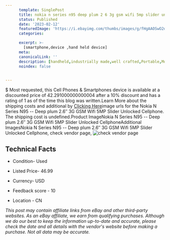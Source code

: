 ```yaml
---
      template: SinglePost
      title: nokia n series n95 deep plum 2 6 3g gsm wifi 5mp slider unlocked cellphone
      status: Published
      date: '2023-02-12'
      featuredImage: 'https://i.ebayimg.com/thumbs/images/g/fHgAAOSwO2dj52uW/s-l225.jpg'
      categories: 

      excerpt: >-
        [smartphone,device ,hand held device]
      meta:
      canonicalLink: ''
      description: [handheld,industrially made,well crafted,Portable,Mobile,Compact,Convenient,Lightweight,Maneuverable,Man-portable,Miniature,Carriable,Hand-held,Light,Holdable,Transportable,Mobile device,Pocket-sized,On-the-go,Wireless,Cordless,Compact size,Convenient size, smartphone,device ,hand held device]
      noindex: false

        
---
```

$
    Most requested, this Cell Phones & Smartphones device is available at a discounted price of 42.291000000000004 after a 10% discount and has a rating of 1 as of the time this blog was written.Learn More about the shipping costs and additional by [Clicking Here](https://www.ebay.com/itm/394458025284?hash=item5bd787cd44%3Ag%3AfHgAAOSwO2dj52uW&mkevt=1&mkcid=1&mkrid=711-53200-19255-0&campid=%253CePNCampaignId%253E&customid=%253CreferenceId%253E&toolid=10049)image urls for the Nokia N Series N95 -- Deep plum 2.6″ 3G GSM Wifi 5MP Slider Unlocked Cellphone. The shipping cost is undefined.Product ImageNokia N Series N95 -- Deep plum 2.6″ 3G GSM Wifi 5MP Slider Unlocked CellphoneAdditional ImagesNokia N Series N95 -- Deep plum 2.6″ 3G GSM Wifi 5MP Slider Unlocked Cellphone, check vendor page, ![check vendor page](https://origin-galleryplus.ebayimg.com/ws/web/394458025284_2_0_1/225x225.jpg,https://origin-galleryplus.ebayimg.com/ws/web/394458025284_3_0_1/225x225.jpg,https://origin-galleryplus.ebayimg.com/ws/web/394458025284_4_0_1/225x225.jpg,https://origin-galleryplus.ebayimg.com/ws/web/394458025284_5_0_1/225x225.jpg,https://origin-galleryplus.ebayimg.com/ws/web/394458025284_6_0_1/225x225.jpg,https://origin-galleryplus.ebayimg.com/ws/web/394458025284_7_0_1/225x225.jpg,https://origin-galleryplus.ebayimg.com/ws/web/394458025284_8_0_1/225x225.jpg,https://origin-galleryplus.ebayimg.com/ws/web/394458025284_9_0_1/225x225.jpg)
    
    

 ## Technical Facts 



     
      

 - Condition- Used 


      

 - Listed Price- 46.99 


      

 - Currency- USD 


      

 - Feedback score - 10 


      

 - Location - CN 


      
      

 *_This post may contain affiliate links from eBay and other third-party websites. As an eBay affiliate, we earn from qualifying purchases. Although we do our best to keep the information up-to-date and accurate, please check the date and all details with the vendor's website before making a purchase. Not all data may be accurate._*



    
    
    
    
    
